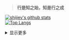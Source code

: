
> **行是知之始，知是行之成**  


[![shijiev's github stats](https://github-readme-stats.vercel.app/api?username=shijiev&theme=tokyonight)](https://github.com/shijiev/github-readme-stats)    
[![Top Langs](https://github-readme-stats.vercel.app/api/top-langs/?username=shijiev&layout=compact)](https://github.com/shijiev/github-readme-stats)  

<details><summary>显示更多</summary>  

🌱 I’m currently learning Guitar  <br/>
- [我的博客（筹）](https://shijiev.github.io)

</details>
